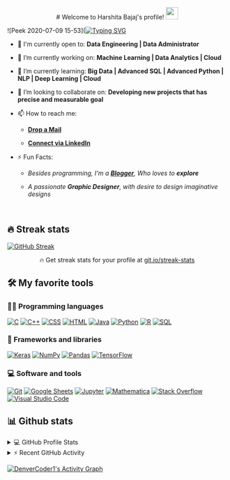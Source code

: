 
<div align="center">
  # Welcome to Harshita Bajaj's profile!
  <img src="https://media.giphy.com/media/hvRJCLFzcasrR4ia7z/giphy.gif" width="28">
</div> 

![Peek 2020-07-09 15-53]([![Typing SVG](https://readme-typing-svg.herokuapp.com?font=&color=%23F7FDFF&size=30&lines=I+am+an+ML%2FAL+Enthusiast)](https://git.io/typing-svg)


- 🙌 I'm currently open to: **Data Engineering | Data Administrator**

- 🔭 I’m currently working on: **Machine Learning | Data Analytics | Cloud**

- 🌱 I’m currently learning: **Big Data | Advanced SQL | Advanced Python | NLP | Deep Learning | Cloud**

- 👯 I’m looking to collaborate on: **Developing new projects that has precise and measurable goal**


- 📫 How to reach me:

    * [**Drop a Mail**](mailto:harshitabajaj007@gmail.com)

    * [**Connect via LinkedIn**](https://www.linkedin.com/in/harshitabajaj15)
    

- ⚡ Fun Facts: 

    * *Besides programming, I'm a [**Blogger**](https://instagram.com/hunger_bytes?utm_medium=copy_link), Who loves to **explore***

    * *A passionate **Graphic Designer**, with desire to design imaginative designs*
    
 </br>

## 🔥 Streak stats
  
  [![GitHub Streak](https://github-readme-streak-stats.herokuapp.com/?user=Harshita-b)](https://git.io/streak-stats)

  <p align="center">🔥 Get streak stats for your profile at <a href="https://git.io/streak-stats">git.io/streak-stats</a></p>
</p>

<!-- Some badges are from https://github.com/Ileriayo/markdown-badges -->

## 🛠️ My favorite tools

### 👨‍💻 Programming languages

<p>
    <a href="https://github.com/search?q=user%3ADenverCoder1+language%3Ac"><img alt="C" src="https://custom-icon-badges.herokuapp.com/badge/C-03599C.svg?logo=c-in-hexagon&logoColor=white"></a>
    <a href="https://github.com/search?q=user%3ADenverCoder1+language%3Acpp"><img alt="C++" src="https://custom-icon-badges.herokuapp.com/badge/C++-9C033A.svg?logo=cpp2&logoColor=white"></a>
    <a href="https://github.com/search?q=user%3ADenverCoder1+language%3Acss"><img alt="CSS" src="https://img.shields.io/badge/CSS-1572B6.svg?logo=css3&logoColor=white"></a>
    <a href="https://github.com/search?q=user%3ADenverCoder1+language%3Ahtml"><img alt="HTML" src="https://img.shields.io/badge/HTML-E34F26.svg?logo=html5&logoColor=white"></a>
    <a href="https://github.com/search?q=user%3ADenverCoder1+language%3Ajava"><img alt="Java" src="https://img.shields.io/badge/Java-007396.svg?logo=java&logoColor=white"></a>
    <a href="https://github.com/search?q=user%3ADenverCoder1+language%3Apython"><img alt="Python" src="https://img.shields.io/badge/Python-14354C.svg?logo=python&logoColor=white"></a>
    <a href="https://github.com/search?q=user%3ADenverCoder1+language%3Ar"><img alt="R" src="https://img.shields.io/badge/R-276DC3.svg?logo=r&logoColor=white"></a>
    <a href="https://github.com/search?q=user%3ADenverCoder1+language%3Asql"><img alt="SQL" src="https://custom-icon-badges.herokuapp.com/badge/SQL-025E8C.svg?logo=database&logoColor=white"></a>
   
</p>

### 🧰 Frameworks and libraries

<p>
    <a href="#"><img alt="Keras" src="https://img.shields.io/badge/Keras-D00000.svg?logo=Keras&logoColor=white"></a>
    <a href="#"><img alt="NumPy" src="https://img.shields.io/badge/Numpy-013243.svg?logo=numpy&logoColor=white"></a>
    <a href="#"><img alt="Pandas" src="https://img.shields.io/badge/Pandas-150458.svg?logo=pandas&logoColor=white"></a>
    <a href="#"><img alt="TensorFlow" src="https://img.shields.io/badge/TensorFlow-FF6F00.svg?logo=TensorFlow&logoColor=white"></a>
</p>


### 💻 Software and tools

<p>
    <a href="#"><img alt="Git" src="https://img.shields.io/badge/Git-F05033.svg?logo=git&logoColor=white"></a>
    <a href="#"><img alt="Google Sheets" src="https://img.shields.io/badge/Google%20Sheets-34A853.svg?logo=google%20sheets&logoColor=white"></a>
    <a href="#"><img alt="Jupyter" src="https://img.shields.io/badge/Jupyter-F37626.svg?logo=Jupyter&logoColor=white"></a>
    <a href="#"><img alt="Mathematica" src="https://img.shields.io/badge/Mathematica-DD1100.svg?logo=wolfram-mathematica&logoColor=white"></a>
    <a href="#"><img alt="Stack Overflow" src="https://img.shields.io/badge/-Stack%20Overflow-FE7A16?logo=stack-overflow&logoColor=white"></a>
    <a href="#"><img alt="Visual Studio Code" src="https://img.shields.io/badge/Visual%20Studio%20Code-0078d7.svg?logo=visual-studio-code&logoColor=white"></a>
</p>



## 📊 Github stats

<!-- https://github.com/anuraghazra/github-readme-stats -->
<details> 
  <summary>💻 GitHub Profile Stats</summary>
  <br/>
    <a href="https://github.com/anuraghazra/github-readme-stats"><img alt="DenverCoder1's Github Stats" src="https://denvercoder1-github-readme-stats.vercel.app/api/?username=DenverCoder1&show_icons=true&count_private=true&theme=react&hide_border=true&bg_color=1F222E&title_color=F85D7F&icon_color=F8D866" height="192px"/></a>
  <a href="https://github.com/anuraghazra/github-readme-stats"><img alt="DenverCoder1's Top Languages" src="https://github-readme-stats.vercel.app/api/top-langs/?username=DenverCoder1&langs_count=8&layout=compact&theme=react&hide_border=true&bg_color=1F222E&title_color=F85D7F&icon_color=F8D866&hide=Jupyter%20Notebook" height="192px"/></a>
  <br/>
  <b>Note:</b> Top languages is only a metric of the languages my public code consists of and doesn't reflect experience or skill level.
</details>


<!-- https://github.com/jamesgeorge007/github-activity-readme -->
<details>
  <summary>⚡ Recent GitHub Activity</summary>
  <br/>

<!--START_SECTION:activity-->
1. 🗣 Commented on [#189](https://github.com/DenverCoder1/github-readme-streak-stats/issues/189) in [DenverCoder1/github-readme-streak-stats](https://github.com/DenverCoder1/github-readme-streak-stats)
2. ❗️ Closed issue [#22](https://github.com/DenverCoder1/table2ascii/issues/22) in [DenverCoder1/table2ascii](https://github.com/DenverCoder1/table2ascii)
3. 🎉 Merged PR [#23](https://github.com/DenverCoder1/table2ascii/pull/23) in [DenverCoder1/table2ascii](https://github.com/DenverCoder1/table2ascii)
4. 💪 Opened PR [#23](https://github.com/DenverCoder1/table2ascii/pull/23) in [DenverCoder1/table2ascii](https://github.com/DenverCoder1/table2ascii)
5. ❗️ Opened issue [#22](https://github.com/DenverCoder1/table2ascii/issues/22) in [DenverCoder1/table2ascii](https://github.com/DenverCoder1/table2ascii)
<!--END_SECTION:activity-->
</details>

<!-- https://github.com/ashutosh00710/github-readme-activity-graph -->
<a href="https://github.com/ashutosh00710/github-readme-activity-graph"><img alt="DenverCoder1's Activity Graph" src="https://activity-graph.herokuapp.com/graph?username=Harshita-b1&bg_color=1F222E&color=F8D866&line=F85D7F&point=FFFFFF&hide_border=true" /></a>
